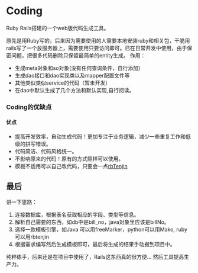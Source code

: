 # Coding 
Ruby Rails搭建的一个web版代码生成工具。

原先是用Ruby写的，后来因为需要使用的人需要本地安装ruby和相关包，干脆用rails写了一个放服务器上，需要使用只要访问即可。已在日常开发中使用，由于保密问题，把很多代码删除只保留最简单的entity生成。
作用：

* 生成meta对象和so对象(没有任何查询条件，自行添加)
* 生成dao接口和dao实现类以及mapper配置文件等
* 其他类似类似service的代码（暂未开发）
* 在dao中默认生成了几个方法和默认实现,自行阅读。

### Coding的优缺点
#### 优点
* 提高开发效率，自动生成代码！更加专注于业务逻辑，减少一些重复工作和低级的拼写错误。
* 代码简洁、代码风格统一。
* 不影响原来的代码！原有的方式照样可以使用。
* 模板不适用可以自己改代码，只要会一点[rbTenjin](http://www.kuwata-lab.com/tenjin/rbtenjin-users-guide.html)

## 最后
讲一下思路：
1. 连接数据库，根据表名获取相应的字段、类型等信息。
2. 解析自己需要的东西，如db中是bill_no，java对象里应该是billNo。
3. 选择一款模板引擎，如Java 可以用freeMarker，python可以用Mako, ruby可以用rbtenjin
4. 根据需求编写然后生成模板即可，最后将生成的结果手动搬到项目中。

纯粹练手，后来还是在项目中使用了，Rails这东西真的很方便... 然后工具提高生产力。

